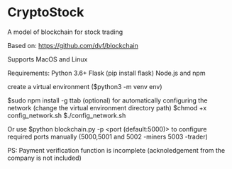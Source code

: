 # CryptoStock
A model of blockchain for stock trading

Based on: https://github.com/dvf/blockchain

Supports MacOS and Linux

Requirements:
Python 3.6+
Flask (pip install flask)
Node.js and npm

create a virtual environment ($python3 -m venv env)

$sudo npm install -g ttab (optional) for automatically configuring the network (change the virtual environment directory path)
$chmod +x config_network.sh
$./config_network.sh 

Or use $python blockchain.py -p <port (default:5000)> to configure required ports manually
(5000,5001 and 5002 -miners
5003 -trader)

PS: Payment verification function is incomplete (acknoledgement from the company is not included)

